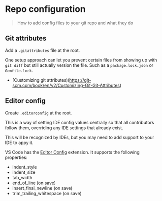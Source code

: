 # Repo configuration 
> How to add config files to your git repo and what they do


## Git attributes

Add a `.gitattributes` file at the root.

One setup approach can let you prevent certain files from showing up with `git diff` but still actually version the file. Such as a `package.lock.json` or `Gemfile.lock`.

- [Customizing git attributes)(https://git-scm.com/book/en/v2/Customizing-Git-Git-Attributes)


## Editor config

Create `.editorconfig` at the root. 

This is a way of setting IDE config values centrally so that all contributors follow them, overriding any IDE settings that already exist.

This will be recognized by IDEs, but you may need to add support to your IDE to appy it.

VS Code has the [Editor Config](https://marketplace.visualstudio.com/items?itemName=EditorConfig.EditorConfig) extension. It supports the following properties:


- indent_style
- indent_size
- tab_width
- end_of_line (on save)
- insert_final_newline (on save)
- trim_trailing_whitespace (on save)
